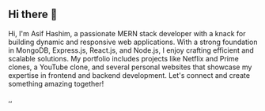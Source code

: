 ## Hi there 👋

Hi, I'm Asif Hashim, a passionate MERN stack developer with a knack for building dynamic and responsive web applications. With a strong foundation in MongoDB, Express.js, React.js, and Node.js, I enjoy crafting efficient and scalable solutions. My portfolio includes projects like Netflix and Prime clones, a YouTube clone, and several personal websites that showcase my expertise in frontend and backend development. Let's connect and create something amazing together!

<!--
**Asifsha1999/Asifsha1999** is a ✨ _special_ ✨ repository because its `README.md` (this file) appears on your GitHub profile.

Here are some ideas to get you started:

- 🔭 I’m currently working on ...
- 🌱 I’m currently learning ...
- 👯 I’m looking to collaborate on ...
- 🤔 I’m looking for help with ...
- 💬 Ask me about ...
- 📫 How to reach me: ...
- 😄 Pronouns: ...
- ⚡ Fun fact: ...
-->
,,
